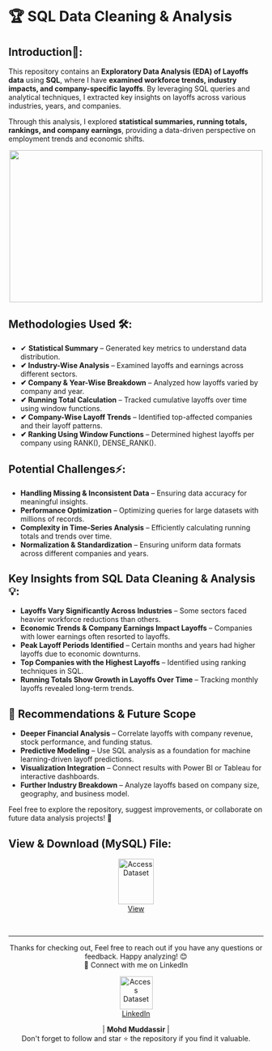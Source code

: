 # 🏆 SQL Data Cleaning & Analysis

## Introduction📌: 
This repository contains an **Exploratory Data Analysis (EDA) of Layoffs data** using **SQL**, where I have **examined workforce trends, industry impacts, and company-specific layoffs**. By leveraging SQL queries and analytical techniques, I extracted key insights on layoffs across various industries, years, and companies.

Through this analysis, I explored **statistical summaries, running totals, rankings, and company earnings**, providing a data-driven perspective on employment trends and economic shifts.

<div align="center">
    <img src="https://miro.medium.com/v2/resize:fit:1200/1*406RtopU0joeflBz5pKb_w.png" width="500px" height="300px">
</div> 

## Methodologies Used 🛠️:
- ✔ **Statistical Summary** – Generated key metrics to understand data distribution.
- **✔ Industry-Wise Analysis** – Examined layoffs and earnings across different sectors.
- **✔ Company & Year-Wise Breakdown** – Analyzed how layoffs varied by company and year.
- **✔ Running Total Calculation** – Tracked cumulative layoffs over time using window functions.
- **✔ Company-Wise Layoff Trends** – Identified top-affected companies and their layoff patterns.
- **✔ Ranking Using Window Functions** – Determined highest layoffs per company using RANK(), DENSE_RANK().

## Potential Challenges⚡:
- **Handling Missing & Inconsistent Data** – Ensuring data accuracy for meaningful insights.
- **Performance Optimization** – Optimizing queries for large datasets with millions of records.
- **Complexity in Time-Series Analysis** – Efficiently calculating running totals and trends over time.
- **Normalization & Standardization** – Ensuring uniform data formats across different companies and years.


## Key Insights from SQL Data Cleaning & Analysis 💡:
- **Layoffs Vary Significantly Across Industries** – Some sectors faced heavier workforce reductions than others.
- **Economic Trends & Company Earnings Impact Layoffs** – Companies with lower earnings often resorted to layoffs.
- **Peak Layoff Periods Identified** – Certain months and years had higher layoffs due to economic downturns.
- **Top Companies with the Highest Layoffs** – Identified using ranking techniques in SQL.
- **Running Totals Show Growth in Layoffs Over Time** – Tracking monthly layoffs revealed long-term trends.

## 🎯 Recommendations & Future Scope
- **Deeper Financial Analysis** – Correlate layoffs with company revenue, stock performance, and funding status.
- **Predictive Modeling** – Use SQL analysis as a foundation for machine learning-driven layoff predictions.
- **Visualization Integration** – Connect results with Power BI or Tableau for interactive dashboards.
- **Further Industry Breakdown** – Analyze layoffs based on company size, geography, and business model.

Feel free to explore the repository, suggest improvements, or collaborate on future data analysis projects! 🚀

## View & Download (MySQL) File:

<p align="center">
    <a href="https://github.com/mohd-muddassir99/SQL-Projects/blob/1a481fff44e1643443447b67dc2e14ee888494ed/Company%20Layoffs%20EDA%20in%202023/Exploratory%20Data%20Analysis%20-%20Layoffs%20Data.sql">
        <img src="https://miro.medium.com/v2/resize:fit:900/0*hM4PQP9yoePYv-RB.png" width="70px" height="90px" alt="Access Dataset"><br>
        View
    </a>
</p> <br>

---

<div align="center">
Thanks for checking out, Feel free to reach out if you have any questions or feedback. Happy analyzing! 😊<br>
 🔗 Connect with me on LinkedIn 
 
  <p align="center">
    <a href="https://www.linkedin.com/in/mohd-muddassir99/">
        <img src="https://upload.wikimedia.org/wikipedia/commons/thumb/c/ca/LinkedIn_logo_initials.png/640px-LinkedIn_logo_initials.png" width="65px" alt="Access Dataset"><br>
        LinkedIn
    </a>

   | **Mohd Muddassir** | </a> <br>
Don't forget to follow and star ⭐ the repository if you find it valuable.
</div>


